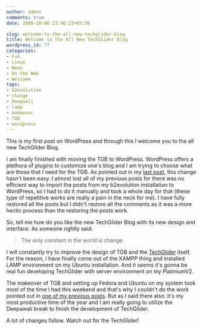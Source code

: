 ```yaml
---
author: admin
comments: true
date: 2008-10-06 23:46:23+05:30

slug: welcome-to-the-all-new-techglider-blog
title: Welcome to the All New TechGlider Blog
wordpress_id: 77
categories:
- Fun
- Linux
- News
- On the Web
- Welcome
tags:
- b2evolution
- change
- Deepwali
- lamp
- makeover
- TGB
- wordpress
---
```


This is my first post on WordPress and through this I welcome you to the all new TechGlider Blog.

I am finally finished with moving the TGB to WordPress. WordPress offers a plethora of plugins to customize one's blog and I am trying to choose what are those that I need for the TGB. As pointed out in my [last post](/post/2008/10/05/back-to-linux-and-switching-to-wordpress/), this change hasn't been easy. I almost lost all of my previous posts for there was no efficient way to import the posts from my b2evolution installation to WordPress, so I had to do it manually and took a whole day for that (these type of repetitive works are really a pain in the neck for me). I have fully restored all the posts but I didn't restore all the comments as it was a more hectic process than the restoring the posts work.

So, tell me how do you like the new TechGlider Blog with its new design and interface. As someone rightly said:


> The only constant in the world is change.


I will constantly try to improve the design of TGB and the [TechGlider](http://www.techglider.in) itself. For the reason, I have finally come out of the XAMPP thing and installed LAMP environment on my Ubuntu installation. And it seems it's gonna be real fun developing TechGlider with server environment on my PlatiniumV2.

The makeover of TGB and setting up Fedora and Ubuntu on my system took most of the time I had this weekend and that's why I couldn't do the work pointed out in [one of my previous posts](/post/2008/09/30/techglider-logo-finally-designed/). But as I said there also: it's my most productive time of the year and I am really going to utilize the Deepawali break to finish the development of TechGlider.

A lot of changes follow. Watch out for the TechGlider!
